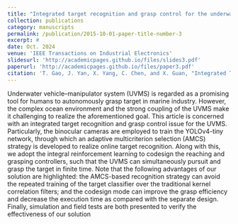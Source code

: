 ```yaml
---
title: "Integrated target recognition and grasp control for the underwater vehicle–manipulator system"
collection: publications
category: manuscripts
permalink: /publication/2015-10-01-paper-title-number-3
excerpt: #
date: Oct. 2024
venue: 'IEEE Transactions on Industrial Electronics'
slidesurl: 'http://academicpages.github.io/files/slides3.pdf'
paperurl: 'http://academicpages.github.io/files/paper3.pdf'
citation: 'T. Gao, J. Yan, X. Yang, C. Chen, and X. Guan, "Integrated Target Recognition and Grasp Control for the Underwater Vehicle–Manipulator System," *IEEE Transactions on Industrial Electronics*, vol. 71, no. 10, pp. 12732-12743, Oct. 2024.'
---
```


Underwater vehicle–manipulator system (UVMS) is regarded as a promising tool for humans to autonomously grasp target in marine industry. However, the complex ocean environment and the strong coupling of the UVMS make it challenging to realize the aforementioned goal. This article is concerned with an integrated target recognition and grasp control issue for the UVMS. Particularly, the binocular cameras are employed to train the YOLOv4-tiny network, through which an adaptive multicriterion selection (AMCS) strategy is developed to realize online target recognition. Along with this, we adopt the integral reinforcement learning to codesign the reaching and grasping controllers, such that the UVMS can simultaneously pursuit and grasp the target in finite time. Note that the following advantages of our solution are highlighted: the AMCS-based recognition strategy can avoid the repeated training of the target classifier over the traditional kernel correlation filters; and the codesign mode can improve the grasp efficiency and decrease the execution time as compared with the separate design. Finally, simulation and field tests are both presented to verify the effectiveness of our solution
